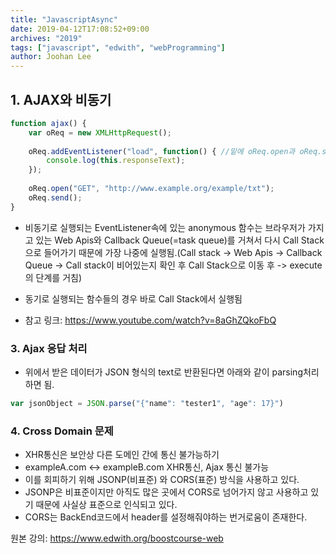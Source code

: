 ```yaml
---
title: "JavascriptAsync"
date: 2019-04-12T17:08:52+09:00
archives: "2019"
tags: ["javascript", "edwith", "webProgramming"]
author: Joohan Lee
---
```


## 1. AJAX와 비동기

```javascript
function ajax() {
    var oReq = new XMLHttpRequest();
    
    oReq.addEventListener("load", function() { //밑에 oReq.open과 oReq.send보다 더 늦게 실행됨.
        console.log(this.responseText);
    });
    
    oReq.open("GET", "http://www.example.org/example/txt");
    oReq.send();
}
```

- 비동기로 실행되는 EventListener속에 있는 anonymous 함수는 브라우저가 가지고 있는 Web Apis와 Callback Queue(=task queue)를 거쳐서 다시 Call Stack으로 들어가기 때문에 가장 나중에 실행됨.(Call stack -> Web Apis -> Callback Queue -> Call stack이 비어있는지 확인 후 Call Stack으로 이동 후 -> execute의 단계를 거침)

- 동기로 실행되는 함수들의 경우 바로 Call Stack에서 실행됨
- 참고 링크: <https://www.youtube.com/watch?v=8aGhZQkoFbQ>

### 3. Ajax 응답 처리

- 위에서 받은 데이터가 JSON 형식의 text로 반환된다면  아래와 같이 parsing처리하면 됨.

```javascript
var jsonObject = JSON.parse("{"name": "tester1", "age": 17}")
```

### 4. Cross Domain 문제

- XHR통신은 보안상 다른 도메인 간에 통신 불가능하기
- exampleA.com <-> exampleB.com XHR통신, Ajax 통신 불가능
- 이를 회피하기 위해 JSONP(비표준) 와 CORS(표준) 방식을 사용하고 있다.
- JSONP은 비표준이지만 아직도 많은 곳에서 CORS로 넘어가지 않고 사용하고 있기 때문에 사실상 표준으로 인식되고 있다. 
- CORS는 BackEnd코드에서 header를 설정해줘야하는 번거로움이 존재한다.



원본 강의: https://www.edwith.org/boostcourse-web